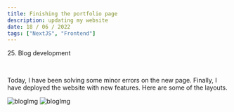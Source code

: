 ```yaml
---
title: Finishing the portfolio page
description: updating my website
date: 18 / 06 / 2022
tags: ["NextJS", "Frontend"]
---
```


<p>25. Blog development</p>

<br/>
<p> Today, I have been solving some minor errors on the new page. Finally, I have deployed the website with new features. Here are some of the layouts.
</p>
<img src="/Blog/20220617.png" className="postImg" alt="blogImg" />
<img src="/Blog/20220617-2.png" className="postImg" alt="blogImg" />